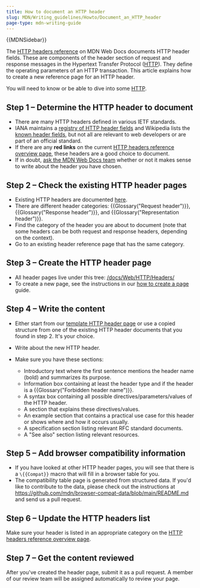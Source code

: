 ```yaml
---
title: How to document an HTTP header
slug: MDN/Writing_guidelines/Howto/Document_an_HTTP_header
page-type: mdn-writing-guide
---
```


{{MDNSidebar}}

The [HTTP headers reference](/en-US/docs/Web/HTTP/Headers) on MDN Web Docs documents HTTP header fields. These are components of the header section of request and response messages in the Hypertext Transfer Protocol ([HTTP](/en-US/docs/Web/HTTP)). They define the operating parameters of an HTTP transaction. This article explains how to create a new reference page for an HTTP header.

You will need to know or be able to dive into some [HTTP](/en-US/docs/Web/HTTP).

## Step 1 – Determine the HTTP header to document

- There are many HTTP headers defined in various IETF standards.
- IANA maintains a [registry of HTTP header fields](https://www.iana.org/assignments/http-fields/http-fields.xhtml) and Wikipedia lists the [known header fields](https://en.wikipedia.org/wiki/List_of_HTTP_header_fields), but not all are relevant to web developers or are part of an official standard.
- If there are any **red links** on the current [HTTP headers reference overview page](/en-US/docs/Web/HTTP/Headers), these headers are a good choice to document.
- If in doubt, [ask the MDN Web Docs team](/en-US/docs/MDN/Community/Communication_channels) whether or not it makes sense to write about the header you have chosen.

## Step 2 – Check the existing HTTP header pages

- Existing HTTP headers are documented [here](/en-US/docs/Web/HTTP/Headers).
- There are different header categories: {{Glossary("Request header")}}, {{Glossary("Response header")}}, and {{Glossary("Representation header")}}.
- Find the category of the header you are about to document (note that some headers can be both request and response headers, depending on the context).
- Go to an existing header reference page that has the same category.

## Step 3 – Create the HTTP header page

- All header pages live under this tree: [/docs/Web/HTTP/Headers/](/en-US/docs/Web/HTTP/Headers)
- To create a new page, see the instructions in our [how to create a page](/en-US/docs/MDN/Writing_guidelines/Howto/Creating_moving_deleting) guide.

## Step 4 – Write the content

- Either start from our [template HTTP header page](/en-US/docs/MDN/Writing_guidelines/Page_structures/Page_types#http_header_reference_page) or use a copied structure from one of the existing HTTP header documents that you found in step 2. It's your choice.
- Write about the new HTTP header.
- Make sure you have these sections:

  - Introductory text where the first sentence mentions the header name (bold) and summarizes its purpose.
  - Information box containing at least the header type and if the header is a {{Glossary("Forbidden header name")}}.
  - A syntax box containing all possible directives/parameters/values of the HTTP header.
  - A section that explains these directives/values.
  - An example section that contains a practical use case for this header or shows where and how it occurs usually.
  - A specification section listing relevant RFC standard documents.
  - A "See also" section listing relevant resources.

## Step 5 – Add browser compatibility information

- If you have looked at other HTTP header pages, you will see that there is a `\{{Compat}}` macro that will fill in a browser table for you.
- The compatibility table page is generated from structured data. If you'd like to contribute to the data, please check out the instructions at <https://github.com/mdn/browser-compat-data/blob/main/README.md> and send us a pull request.

## Step 6 – Update the HTTP headers list

Make sure your header is listed in an appropriate category on the [HTTP headers reference overview page](/en-US/docs/Web/HTTP/Headers).

## Step 7 – Get the content reviewed

After you've created the header page, submit it as a pull request. A member of our review team will be assigned automatically to review your page.
